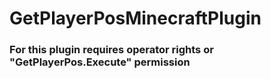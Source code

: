 # GetPlayerPosMinecraftPlugin

### For this plugin requires operator rights or "GetPlayerPos.Execute" permission
